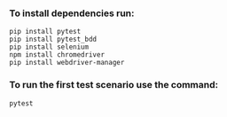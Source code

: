 ### To install dependencies run: 
```
pip install pytest
pip install pytest_bdd
pip install selenium
npm install chromedriver
pip install webdriver-manager
```
### To run the first test scenario use the command: 
```
pytest
```

